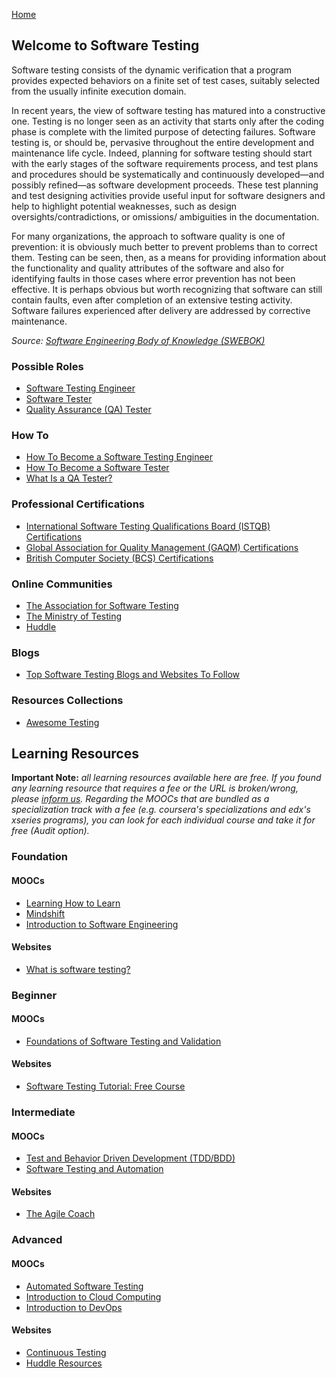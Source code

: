 [Home](index.md)
## Welcome to Software Testing

Software testing consists of the dynamic verification that a program provides expected behaviors on a finite set of test cases, suitably selected from the usually infinite execution domain.

In recent years, the view of software testing has matured into a constructive one. Testing is no longer seen as an activity that starts only after the coding phase is complete with the limited purpose of detecting failures. Software testing is, or should be, pervasive throughout the entire development and maintenance life cycle. Indeed, planning for software testing should start with the early stages of the software requirements process, and test plans and procedures should be systematically and continuously developed—and possibly refined—as software development proceeds. These test planning and test designing activities provide useful input for software designers and help to highlight potential weaknesses, such as design oversights/contradictions, or omissions/ ambiguities in the documentation.

For many organizations, the approach to software quality is one of prevention: it is obviously much better to prevent problems than to correct them. Testing can be seen, then, as a means for providing information about the functionality and quality attributes of the software and also for identifying faults in those cases where error prevention has not been effective. It is perhaps obvious but worth recognizing that software can still contain faults, even after completion of an extensive testing activity. Software failures experienced after delivery are addressed by corrective maintenance.

*Source: [Software Engineering Body of Knowledge (SWEBOK)](https://www.computer.org/education/bodies-of-knowledge/software-engineering)*

### Possible Roles

- [Software Testing Engineer](https://hiring.monster.com/resources/job-descriptions/computer/software-test-engineer-job-description-template/)
- [Software Tester](https://business.linkedin.com/en-in/talent-solutions/resources/talent-acquisition/job-descriptions/software-tester)
- [Quality Assurance (QA) Tester](https://in.indeed.com/career-advice/finding-a-job/qa-tester-job-description)

### How To

- [How To Become a Software Testing Engineer](https://www.indeed.com/career-advice/finding-a-job/software-testing-engineer)
- [How To Become a Software Tester](https://www.indeed.com/career-advice/finding-a-job/how-to-become-software-tester)
- [What Is a QA Tester?](https://www.coursera.org/articles/qa-tester)

### Professional Certifications

- [International Software Testing Qualifications Board (ISTQB) Certifications](https://www.istqb.org/certifications/certification-list)
- [Global Association for Quality Management (GAQM) Certifications](https://gaqm.org/certification_category)
- [British Computer Society (BCS) Certifications](http://certifications.bcs.org/category/15568)

### Online Communities

- [The Association for Software Testing](https://www.associationforsoftwaretesting.org/)
- [The Ministry of Testing](http://www.ministryoftesting.com/)
- [Huddle](https://huddle.eurostarsoftwaretesting.com/)

### Blogs

- [Top Software Testing Blogs and Websites To Follow](http://blog.feedspot.com/software_testing_blogs/)

### Resources Collections

- [Awesome Testing](https://github.com/TheJambo/awesome-testing)

## Learning Resources

**Important Note:** *all learning resources available here are free. If you found any learning resource that requires a fee or the URL is broken/wrong, please [inform us](https://github.com/ayshahrah/seg/issues). Regarding the MOOCs that are bundled as a specialization track with a fee (e.g. coursera's specializations and edx's xseries programs), you can look for each individual course and take it for free (Audit option).*

### Foundation

#### MOOCs

- [Learning How to Learn](https://www.coursera.org/learn/learning-how-to-learn)
- [Mindshift](https://www.coursera.org/learn/mindshift)
- [Introduction to Software Engineering](https://www.coursera.org/learn/introduction-to-software-engineering)

#### Websites

- [What is software testing?](https://www.ibm.com/topics/software-testing)

### Beginner

#### MOOCs

- [Foundations of Software Testing and Validation](https://www.coursera.org/learn/foundations-of-software-testing-and-validation)

#### Websites

- [Software Testing Tutorial: Free Course](https://www.guru99.com/software-testing.html)

### Intermediate

#### MOOCs

- [Test and Behavior Driven Development (TDD/BDD)](https://www.coursera.org/learn/test-and-behavior-driven-development-tdd-bdd)
- [Software Testing and Automation](https://www.coursera.org/specializations/software-testing-automation)

#### Websites

- [The Agile Coach](https://www.atlassian.com/agile)

### Advanced

#### MOOCs

- [Automated Software Testing](https://www.edx.org/professional-certificate/delftx-automated-software-testing)
- [Introduction to Cloud Computing](https://www.coursera.org/learn/introduction-to-cloud)
- [Introduction to DevOps](https://www.coursera.org/learn/intro-to-devops)

#### Websites

- [Continuous Testing](https://learn.techbeacon.com/tracks/continuous-testing)
- [Huddle Resources](https://huddle.eurostarsoftwaretesting.com/resources/)
